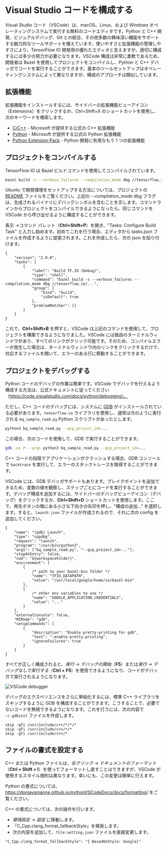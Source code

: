 # Visual Studio コードを構成する

Visual Studio コード（VSCode）は、macOS、Linux、および Windows オペレーティングシステムで実行する無料のコードエディタです。Python と C++ 開発、ビジュアルデバッグ、Git との統合、その他多数の興味深い機能をサポートする魅力的なツールサポートを備えています。使いやすさと拡張機能の管理しやすさにより、TensorFlow IO 開発用の優れたエディタと言えますが、適切に構成するには多少の努力が必要となります。VSCode 構成は非常に柔軟であるため、開発者は Bazel を使用してプロジェクトをコンパイルし、Python と C++ デバッガでコードを実行することができます。基本のツールセットアップはオペレーティングシステムによって異なりますが、構成のアプローチは類似しています。

## 拡張機能

拡張機能をインストールするには、サイドバーの拡張機能ビューアイコン（Extensions）をクリックするか、Ctrl+Shift+X のショートカットを使用し、次のキーワードを検索します。

- [C/C++](https://marketplace.visualstudio.com/items?itemName=ms-vscode.cpptools) - Microsoft が提供する公式の C++ 拡張機能
- [Python](https://marketplace.visualstudio.com/items?itemName=ms-python.python) - Microsoft が提供する公式の Python 拡張機能
- [Python Extension Pack](https://marketplace.visualstudio.com/items?itemName=donjayamanne.python-extension-pack) - Python 開発に有用なもう 1 つの拡張機能

## プロジェクトをコンパイルする

TensorFlow IO は Bazel ビルドコマンドを使用してコンパイルされています。

```sh
bazel build -s --verbose_failures --compilation_mode dbg //tensorflow_io/...
```

Ubuntu で開発環境をセットアップする方法については、プロジェクトの [README](https://github.com/tensorflow/io#ubuntu-18042004) ファイルをご覧ください。上記の --compilation_mode dbg フラグは、生成されるバイナリにデバッグシンボルを含むことを示します。コマンドラインからプロジェクトをコンパイルできるようになったら、同じコマンドを VSCode から呼び出せるように構成することができます。

表示 -&gt;コマンド パレット（**Ctrl+Shift+P**）を開き、"Tasks: Configure Build Task" と入力し始めます。初めてこれを行う場合、エディタから tasks.json ファイルを作成するように提案されます。これを作成したら、次の json を貼り付けます。

```jsonc
{
	"version": "2.0.0",
	"tasks": [
		{
			"label": "Build TF.IO (Debug)",
			"type": "shell",
			"command": "bazel build -s --verbose_failures --compilation_mode dbg //tensorflow_io/...",
			"group": {
				"kind": "build",
				"isDefault": true
			},
			"problemMatcher": []
		}
	]
}
```

これで、**Ctrl+Shift+B** を押すと、VSCode は上記のコマンドを使用して、プロジェクトを構築できるようになりました。VSCode には独自のターミナルウィンドウがあり、すべてのリンクがクリック可能です。そのため、コンパイルエラーが発生した場合は、ターミナルウィンドウ内のリンクをクリックするだけで、対応するファイルを開いて、エラーのある行に移動することができます。

## プロジェクトをデバッグする

Python コードのデバッグの作業は簡単です。VSCode でデバックを行えるよう構成する方法は、公式ドキュメントに従ってください（https://code.visualstudio.com/docs/python/debugging）。

ただし、C++ コードのデバッグには、システムに [GDB](https://www.gnu.org/software/gdb/) がインストールされている必要があります。`tensorflow-io` ライブラリを使用し、通常は次のように実行される `bq_sample_read.py` Python スクリプトがあったとします。

```sh
python3 bq_sample_read.py --gcp_project_id=...
```

この場合、次のコードを使用して、GDB で実行することができます。

```sh
gdb -ex r --args python3 bq_sample_read.py --gcp_project_id=...
```

C++ コードの段階でアプリケーションがクラッシュする場合、GDB コンソールで `backtrace` を実行して、エラーのスタックトレースを取得することができます。

VSCode には、GDB デバッガサポートもあります。ブレイクポイントを追加できるため、変数の値を観察し、ステップごとにコードを実行することができます。デバッグ構成を追加するには、サイドバーのデバッグビューアイコン（デバッグ）をクリックするか、**Ctrl+Shift+D** ショートカットを使用します。ここで、再生ボタンの隣にある小さな下向きの矢印を押し、"構成の追加..." を選択します。すると、`launch.json` ファイルが作成されるので、それに次の config を追加してください。

```jsonc
{
    "name": "(gdb) Launch",
    "type": "cppdbg",
    "request": "launch",
    "program": "/usr/bin/python3",
    "args": ["bq_sample_read.py", "--gcp_project_id=..."],
    "stopAtEntry": false,
    "cwd": "${workspaceFolder}",
    "environment": [
        {
            /* path to your bazel-bin folder */
            "name": "TFIO_DATAPATH",
            "value": "/usr/local/google/home/io/bazel-bin"
        },
        {
            /* other env variables to use */
            "name": "GOOGLE_APPLICATION_CREDENTIALS",
            "value": "..."
        }
    ],
    "externalConsole": false,
    "MIMode": "gdb",
    "setupCommands": [
        {
            "description": "Enable pretty-printing for gdb",
            "text": "-enable-pretty-printing",
            "ignoreFailures": true
        }
    ]
}
```

すべてが正しく構成されると、*実行 -&gt; デバッグの開始*（**F5**）または*実行 -&gt; デバッグなしで実行する*（**Ctrl + F5**）を使用できるようになり、コードがデバッガで実行されるようになります。

![VSCode debugger](https://gitlocalize.com/repo/4592/ja/site/en-snapshot/io/images/vscode_debugger.png)

デバッグのエクスペリエンスをさらに単純化するには、標準 C++ ライブラリをスキップするように GDB を構成することができます。こうすることで、必要でないコードを無視できるようになります。これを行うには、次の内容で `~/.gdbinit` ファイルを作成します。

```
skip -gfi /usr/include/c++/*/*/*
skip -gfi /usr/include/c++/*/*
skip -gfi /usr/include/c++/*
```

## ファイルの書式を設定する

C++ または Python ファイルは、*右クリック -&gt; ドキュメントのフォーマット*（**Ctrl + Shift + I**）を使ってフォーマットし直すことはできますが、VSCode が使用するスタイル規則は異なります。幸いにも、この変更は簡単に行えます。

Python の書式については、 https://donjayamanne.github.io/pythonVSCodeDocs/docs/formatting/ をご覧ください。

C++ の書式については、次の操作を行います。

- *環境設定 -&gt; 設定* に移動します。
- 「C_Cpp.clang_format_fallbackStyle」を検索します。
- 次の内容を追加して、`file:setting.json` ファイルを直接変更します。

```
"C_Cpp.clang_format_fallbackStyle": "{ BasedOnStyle: Google}"
```
